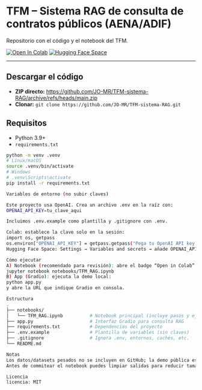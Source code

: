 # TFM – Sistema RAG de consulta de contratos públicos (AENA/ADIF)

Repositorio con el código y el notebook del TFM.

[![Open In Colab](https://colab.research.google.com/assets/colab-badge.svg)](https://colab.research.google.com/github/JO-MR/TFM-sistema-RAG/blob/main/notebooks/TFM_RAG.ipynb)
[![Hugging Face Space](https://img.shields.io/badge/%F0%9F%A4%97%20Space-Demo-blue)](https://huggingface.co/spaces/JonasDMR/tfm-consultor-contratos-publicos)

---

## Descargar el código
- **ZIP directo:** https://github.com/JO-MR/TFM-sistema-RAG/archive/refs/heads/main.zip  
- **Clonar:** `git clone https://github.com/JO-MR/TFM-sistema-RAG.git`

## Requisitos
- Python 3.9+
- `requirements.txt`

```bash
python -m venv .venv
# Linux/macOS
source .venv/bin/activate
# Windows
# .venv\Scripts\activate
pip install -r requirements.txt

Variables de entorno (no subir claves)

Este proyecto usa OpenAI. Crea un archivo .env en la raíz con:
OPENAI_API_KEY=tu_clave_aqui

Incluimos .env.example como plantilla y .gitignore con .env.

Colab: establece la clave solo en la sesión:
import os, getpass
os.environ["OPENAI_API_KEY"] = getpass.getpass("Pega tu OpenAI API key: ")
Hugging Face Space: Settings → Variables and secrets → añade OPENAI_API_KEY.

Cómo ejecutar
A) Notebook (recomendado para revisión): abre el badge “Open in Colab” o ejecuta localmente:
jupyter notebook notebooks/TFM_RAG.ipynb
B) App (Gradio): ejecuta la demo local:
python app.py
y abre la URL que indique Gradio en consola.

Estructura
.
├── notebooks/
│   └── TFM_RAG.ipynb          # Notebook principal (incluye pasos y ejemplos)
├── app.py                     # Interfaz Gradio para consulta RAG
├── requirements.txt           # Dependencias del proyecto
├── .env.example               # Plantilla de variables (sin claves)
├── .gitignore                 # Ignora .env, entornos, cachés, etc.
└── README.md

Notas
Los datos/datasets pesados no se incluyen en GitHub; la demo pública está en el Space enlazado.
Antes de commitear el notebook puedes limpiar salidas para reducir tamaño.

Licencia
licencia: MIT
